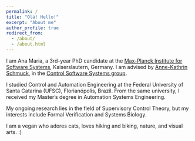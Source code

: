 ```yaml
---
permalink: /
title: "Olá! Hello!"
excerpt: "About me"
author_profile: true
redirect_from: 
  - /about/
  - /about.html
---
```



I am Ana Maria, a 3rd-year PhD candidate at the
[Max-Planck Institute for Software Systems](https://www.mpi-sws.org), Kaiserslautern, Germany.
I am advised by [Anne-Kathrin Schmuck](https://wp.mpi-sws.org/akschmuck/), in the [Control Software Systems group](https://cossy.mpi-sws.org).

I studied Control and Automation Engineering
at the Federal University of Santa Catarina (UFSC), Florianópolis, Brazil.
From the same university, I received my Master’s degree in
Automation Systems Engineering.

My ongoing research lies in the field of Supervisory Control Theory, 
but my interests include Formal Verification and Systems Biology.

I am a vegan who adores cats, loves hiking and biking, nature, and visual arts. :)
